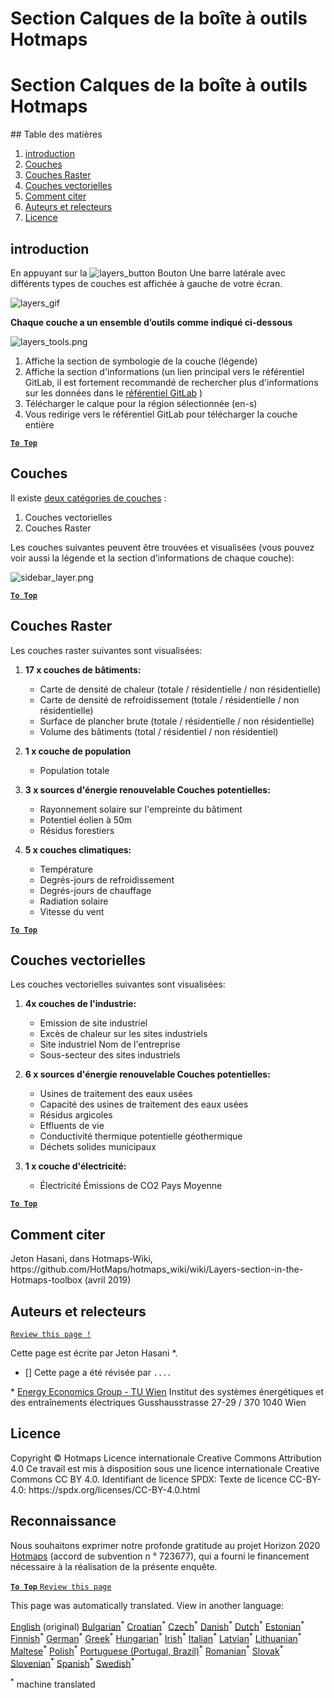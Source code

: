<h1> <a class="anchor" id="layers-section-in-the-hotmaps-toolbox" href="#layers-section-in-the-hotmaps-toolbox"><i class="fa fa-link"></i></a> Section Calques de la boîte à outils Hotmaps </h1><h1> <a class="anchor" id="layers-section-in-the-hotmaps-toolbox" href="#layers-section-in-the-hotmaps-toolbox"><i class="fa fa-link"></i></a> Section Calques de la boîte à outils Hotmaps </h1><p> ## Table des matières </p><ol><li> <a href="#introduction">introduction</a> </li><li> <a href="#layers">Couches</a> </li><li> <a href="#raster-layers">Couches Raster</a> </li><li> <a href="#vector-layers">Couches vectorielles</a> </li><li> <a href="#how-to-cite">Comment citer</a> </li><li> <a href="#authors-and-reviewers">Auteurs et relecteurs</a> </li><li> <a href="#license">Licence</a> </li></ol><h2> <a class="anchor" id="introduction" href="#introduction"><i class="fa fa-link"></i></a> introduction </h2><p> En appuyant sur la <img alt="layers_button" src="https://github.com/HotMaps/hotmaps_wiki/blob/master/Images/general_tool_functionalities_and_structure/layers_button.PNG"/> Bouton Une barre latérale avec différents types de couches est affichée à gauche de votre écran. </p><p><img alt="layers_gif" src="https://github.com/HotMaps/hotmaps_wiki/blob/master/Images/general_tool_functionalities_and_structure/layers.gif"/></p><p> <strong>Chaque couche a un ensemble d’outils comme indiqué ci-dessous</strong> </p><p><img alt="layers_tools.png" src="https://github.com/HotMaps/hotmaps_wiki/blob/master/Images/general_tool_functionalities_and_structure/layers_tools.png"/></p><ol><li> Affiche la section de symbologie de la couche (légende) </li><li> Affiche la section d&#39;informations (un lien principal vers le référentiel GitLab, il est fortement recommandé de rechercher plus d&#39;informations sur les données dans le <a href="https://gitlab.com/hotmaps">référentiel GitLab</a> ) </li><li> Télécharger le calque pour la région sélectionnée (en-s) </li><li> Vous redirige vers le référentiel GitLab pour télécharger la couche entière </li></ol><p><ins> <code><strong><a href="#table-of-contents">To Top</a></strong></code> </ins> </p><h2> <a class="anchor" id="layers" href="#layers"><i class="fa fa-link"></i></a> Couches </h2><p> Il existe <a href="https://www.gislounge.com/geodatabases-explored-vector-and-raster-data">deux catégories de couches</a> : </p><ol><li> Couches vectorielles </li><li> Couches Raster </li></ol><p> Les couches suivantes peuvent être trouvées et visualisées (vous pouvez voir aussi la légende et la section d’informations de chaque couche): </p><p><img alt="sidebar_layer.png" src="https://github.com/HotMaps/hotmaps_wiki/blob/master/Images/general_tool_functionalities_and_structure/all_layers.png"/></p><p><ins> <code><strong><a href="#table-of-contents">To Top</a></strong></code> </ins> </p><h2> <a class="anchor" id="raster-layers" href="#raster-layers"><i class="fa fa-link"></i></a> Couches Raster </h2><p> Les couches raster suivantes sont visualisées: </p><ol><li><p> <strong>17 x couches de bâtiments:</strong> </p><ul><li> Carte de densité de chaleur (totale / résidentielle / non résidentielle) </li><li> Carte de densité de refroidissement (totale / résidentielle / non résidentielle) </li><li> Surface de plancher brute (totale / résidentielle / non résidentielle) </li><li> Volume des bâtiments (total / résidentiel / non résidentiel) </li></ul></li><li><p> <strong>1 x couche de population</strong> </p><ul><li> Population totale </li></ul></li><li><p> <strong>3 x sources d&#39;énergie renouvelable Couches potentielles:</strong> </p><ul><li> Rayonnement solaire sur l&#39;empreinte du bâtiment </li><li> Potentiel éolien à 50m </li><li> Résidus forestiers </li></ul></li><li><p> <strong>5 x couches climatiques:</strong> </p><ul><li> Température </li><li> Degrés-jours de refroidissement </li><li> Degrés-jours de chauffage </li><li> Radiation solaire </li><li> Vitesse du vent </li></ul></li></ol><p><ins> <code><strong><a href="#table-of-contents">To Top</a></strong></code> </ins> </p><h2> <a class="anchor" id="vector-layers" href="#vector-layers"><i class="fa fa-link"></i></a> Couches vectorielles </h2><p> Les couches vectorielles suivantes sont visualisées: </p><ol><li><p> <strong>4x couches de l&#39;industrie:</strong> </p><ul><li> Emission de site industriel </li><li> Excès de chaleur sur les sites industriels </li><li> Site industriel Nom de l&#39;entreprise </li><li> Sous-secteur des sites industriels </li></ul></li><li><p> <strong>6 x sources d&#39;énergie renouvelable Couches potentielles:</strong> </p><ul><li> Usines de traitement des eaux usées </li><li> Capacité des usines de traitement des eaux usées </li><li> Résidus argicoles </li><li> Effluents de vie </li><li> Conductivité thermique potentielle géothermique </li><li> Déchets solides municipaux </li></ul></li><li><p> <strong>1 x couche d&#39;électricité:</strong> </p><ul><li> Électricité Émissions de CO2 Pays Moyenne </li></ul></li></ol><p><ins> <code><strong><a href="#table-of-contents">To Top</a></strong></code> </ins> </p><h2> <a class="anchor" id="how-to-cite" href="#how-to-cite"><i class="fa fa-link"></i></a> Comment citer </h2><p> Jeton Hasani, dans Hotmaps-Wiki, https://github.com/HotMaps/hotmaps_wiki/wiki/Layers-section-in-the-Hotmaps-toolbox (avril 2019) </p><h2> <a class="anchor" id="authors-and-reviewers" href="#authors-and-reviewers"><i class="fa fa-link"></i></a> Auteurs et relecteurs </h2><p> <code><a href="https://github.com/HotMaps/hotmaps_wiki/wiki/Layer-Section/_edit">Review this page !</a></code> </p> <p> Cette page est écrite par Jeton Hasani *. </p><ul><li> [] Cette page a été révisée par <code>....</code> </li></ul><p> * <a href="https://eeg.tuwien.ac.at/">Energy Economics Group - TU Wien</a> Institut des systèmes énergétiques et des entraînements électriques Gusshausstrasse 27-29 / 370 1040 Wien </p><h2> <a class="anchor" id="license" href="#license"><i class="fa fa-link"></i></a> Licence </h2><p> Copyright © Hotmaps Licence internationale Creative Commons Attribution 4.0 Ce travail est mis à disposition sous une licence internationale Creative Commons CC BY 4.0. Identifiant de licence SPDX: Texte de licence CC-BY-4.0: https://spdx.org/licenses/CC-BY-4.0.html </p><h2> <a class="anchor" id="acknowledgement" href="#acknowledgement"><i class="fa fa-link"></i></a> Reconnaissance </h2><p> Nous souhaitons exprimer notre profonde gratitude au projet Horizon 2020 <a href="https://www.hotmaps-project.eu">Hotmaps</a> (accord de subvention n ° 723677), qui a fourni le financement nécessaire à la réalisation de la présente enquête. </p><p><ins> <code><strong><a href="#table-of-contents">To Top</a></strong></code> </ins> <code><a href="https://github.com/HotMaps/hotmaps_wiki/wiki/Layer-Section/_edit">Review this page</a></code> </p>
<!--- THIS IS A SUPER UNIQUE IDENTIFIER -->

This page was automatically translated. View in another language:

[English](../en/Layers-section-in-the-Hotmaps-toolbox) (original) [Bulgarian](../bg/Layers-section-in-the-Hotmaps-toolbox)<sup>\*</sup> [Croatian](../hr/Layers-section-in-the-Hotmaps-toolbox)<sup>\*</sup> [Czech](../cs/Layers-section-in-the-Hotmaps-toolbox)<sup>\*</sup> [Danish](../da/Layers-section-in-the-Hotmaps-toolbox)<sup>\*</sup> [Dutch](../nl/Layers-section-in-the-Hotmaps-toolbox)<sup>\*</sup> [Estonian](../et/Layers-section-in-the-Hotmaps-toolbox)<sup>\*</sup> [Finnish](../fi/Layers-section-in-the-Hotmaps-toolbox)<sup>\*</sup>  [German](../de/Layers-section-in-the-Hotmaps-toolbox)<sup>\*</sup> [Greek](../el/Layers-section-in-the-Hotmaps-toolbox)<sup>\*</sup> [Hungarian](../hu/Layers-section-in-the-Hotmaps-toolbox)<sup>\*</sup> [Irish](../ga/Layers-section-in-the-Hotmaps-toolbox)<sup>\*</sup> [Italian](../it/Layers-section-in-the-Hotmaps-toolbox)<sup>\*</sup> [Latvian](../lv/Layers-section-in-the-Hotmaps-toolbox)<sup>\*</sup> [Lithuanian](../lt/Layers-section-in-the-Hotmaps-toolbox)<sup>\*</sup> [Maltese](../mt/Layers-section-in-the-Hotmaps-toolbox)<sup>\*</sup> [Polish](../pl/Layers-section-in-the-Hotmaps-toolbox)<sup>\*</sup> [Portuguese (Portugal, Brazil)](../pt/Layers-section-in-the-Hotmaps-toolbox)<sup>\*</sup> [Romanian](../ro/Layers-section-in-the-Hotmaps-toolbox)<sup>\*</sup> [Slovak](../sk/Layers-section-in-the-Hotmaps-toolbox)<sup>\*</sup> [Slovenian](../sl/Layers-section-in-the-Hotmaps-toolbox)<sup>\*</sup> [Spanish](../es/Layers-section-in-the-Hotmaps-toolbox)<sup>\*</sup> [Swedish](../sv/Layers-section-in-the-Hotmaps-toolbox)<sup>\*</sup> 

<sup>\*</sup> machine translated
